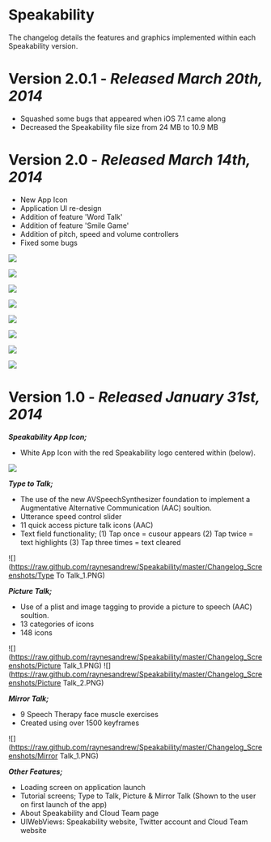 # Speakability

The changelog details the features and graphics implemented within each Speakability version.


# Version 2.0.1 - *Released March 20th, 2014*
* Squashed some bugs that appeared when iOS 7.1 came along
* Decreased the Speakability file size from 24 MB to 10.9 MB


# Version 2.0 - *Released March 14th, 2014*
* New App Icon
* Application UI re-design 
* Addition of feature 'Word Talk'
* Addition of feature 'Smile Game'
* Addition of pitch, speed and volume controllers
* Fixed some bugs

![](https://raw.github.com/raynesandrew/Speakability/master/Changelog_Screenshots/Icon_2.png)

![](https://raw.github.com/raynesandrew/Speakability/master/Changelog_Screenshots/Type_To_Talk_New.png)

![](https://raw.github.com/raynesandrew/Speakability/master/Changelog_Screenshots/Word_Talk.png)

![](https://raw.github.com/raynesandrew/Speakability/master/Changelog_Screenshots/Type_To_Talk_New.png)

![](https://raw.github.com/raynesandrew/Speakability/master/Changelog_Screenshots/Face_New.PNG)

![](https://raw.github.com/raynesandrew/Speakability/master/Changelog_Screenshots/Picture_Talk_New.png)

![](https://raw.github.com/raynesandrew/Speakability/master/Changelog_Screenshots/Picture_New.PNG)

![](https://raw.github.com/raynesandrew/Speakability/master/Changelog_Screenshots/Settings_New.PNG)





# Version 1.0 - *Released January 31st, 2014*

***Speakability App Icon;***
* White App Icon with the red Speakability logo centered within (below).

![](https://raw.github.com/raynesandrew/Speakability/master/Changelog_Screenshots/Icon_1.PNG)



***Type to Talk;***
* The use of the new AVSpeechSynthesizer foundation to implement a Augmentative Alternative Communication (AAC) soultion.
* Utterance speed control slider
* 11 quick access picture talk icons (AAC)
* Text field functionality; (1) Tap once = cusour appears (2) Tap twice = text highlights (3) Tap three times = text cleared

![](https://raw.github.com/raynesandrew/Speakability/master/Changelog_Screenshots/Type To Talk_1.PNG)



***Picture Talk;***
* Use of a plist and image tagging to provide a picture to speech (AAC) soultion.
* 13 categories of icons
* 148 icons 

![](https://raw.github.com/raynesandrew/Speakability/master/Changelog_Screenshots/Picture Talk_1.PNG)  ![](https://raw.github.com/raynesandrew/Speakability/master/Changelog_Screenshots/Picture Talk_2.PNG)



***Mirror Talk;***
* 9 Speech Therapy face muscle exercises
* Created using over 1500 keyframes 

![](https://raw.github.com/raynesandrew/Speakability/master/Changelog_Screenshots/Mirror Talk_1.PNG)

***Other Features;***
* Loading screen on application launch
* Tutorial screens; Type to Talk, Picture & Mirror Talk (Shown to the user on first launch of the app)
* About Speakability and Cloud Team page
* UIWebViews: Speakability website, Twitter account and Cloud Team website
